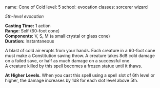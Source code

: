 name: Cone of Cold
level: 5
school: evocation
classes: sorcerer
         wizard

_5th-level evocation_ 

**Casting Time:** 1 action    
**Range:** Self (60-foot cone)    
**Components:** V, S, M (a small crystal or glass cone)    
**Duration:** Instantaneous 

A blast of cold air erupts from your hands. Each creature in a 60-foot cone must make a Constitution saving throw. A creature takes 8d8 cold damage on a failed save, or half as much damage on a successful one.    
A creature killed by this spell becomes a frozen statue until it thaws. 

**At Higher Levels.** When you cast this spell using a spell slot of 6th level or higher, the damage increases by 1d8 for each slot level above 5th. 
